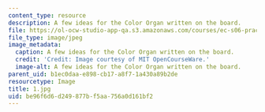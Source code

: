 ```yaml
---
content_type: resource
description: A few ideas for the Color Organ written on the board.
file: https://ol-ocw-studio-app-qa.s3.amazonaws.com/courses/ec-s06-practical-electronics-fall-2004/be96f6d6d249877bf5aa756a0d161bf2_1.jpg
file_type: image/jpeg
image_metadata:
  caption: A few ideas for the Color Organ written on the board.
  credit: 'Credit: Image courtesy of MIT OpenCourseWare.'
  image-alt: A few ideas for the Color Organ written on the board.
parent_uid: b1ec0daa-e898-cb17-a8f7-1a430a89b2de
resourcetype: Image
title: 1.jpg
uid: be96f6d6-d249-877b-f5aa-756a0d161bf2
---
```

